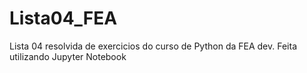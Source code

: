 # Lista04_FEA
Lista 04 resolvida de exercicios do curso de Python da FEA dev. Feita utilizando Jupyter Notebook
